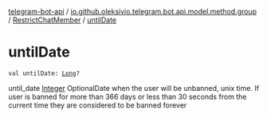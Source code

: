 [telegram-bot-api](../../index.md) / [io.github.oleksivio.telegram.bot.api.model.method.group](../index.md) / [RestrictChatMember](index.md) / [untilDate](./until-date.md)

# untilDate

`val untilDate: `[`Long`](https://kotlinlang.org/api/latest/jvm/stdlib/kotlin/-long/index.html)`?`

until_date [Integer](https://docs.oracle.com/javase/6/docs/api/java/lang/Integer.html) OptionalDate when the user will be unbanned, unix time. If user is
banned for more than 366 days or less than 30 seconds from the current time they are
considered to be banned forever

